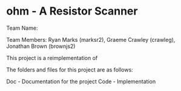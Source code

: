 # ohm - A Resistor Scanner

Team Name: 

Team Members:  Ryan Marks (marksr2), Graeme Crawley (crawleg), Jonathan Brown (brownjs2)


This project is a reimplementation of 

The folders and files for this project are as follows:

Doc - Documentation for the project
Code - Implementation
